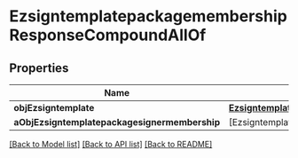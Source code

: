 # EzsigntemplatepackagemembershipResponseCompoundAllOf

## Properties
Name | Type | Description | Notes
------------ | ------------- | ------------- | -------------
**objEzsigntemplate** | [**EzsigntemplateResponseCompound**](EzsigntemplateResponseCompound.md) |  | 
**aObjEzsigntemplatepackagesignermembership** | [EzsigntemplatepackagesignermembershipResponseCompound] |  | 

[[Back to Model list]](../README.md#documentation-for-models) [[Back to API list]](../README.md#documentation-for-api-endpoints) [[Back to README]](../README.md)


